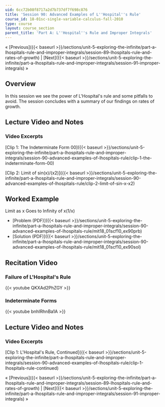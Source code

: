 ```yaml
---
uid: 6cc72b08f8717a2d7b737df7f698c876
title: 'Session 90: Advanced Examples of L''Hospital''s Rule'
course_id: 18-01sc-single-variable-calculus-fall-2010
type: course
layout: course_section
parent_title: 'Part A: L''Hospital''s Rule and Improper Integrals'
---
```


« [Previous]({{< baseurl >}}/sections/unit-5-exploring-the-infinite/part-a-lhospitals-rule-and-improper-integrals/session-89-lhospitals-rule-and-rates-of-growth) | [Next]({{< baseurl >}}/sections/unit-5-exploring-the-infinite/part-a-lhospitals-rule-and-improper-integrals/session-91-improper-integrals) »

Overview
--------

In this session we see the power of L'Hospital's rule and some pitfalls to avoid. The session concludes with a summary of our findings on rates of growth.

Lecture Video and Notes
-----------------------

### Video Excerpts

[Clip 1: The Indeterminate Form 00]({{< baseurl >}}/sections/unit-5-exploring-the-infinite/part-a-lhospitals-rule-and-improper-integrals/session-90-advanced-examples-of-lhospitals-rule/clip-1-the-indeterminate-form-00)

[Clip 2: Limit of sin(x)/(x2)]({{< baseurl >}}/sections/unit-5-exploring-the-infinite/part-a-lhospitals-rule-and-improper-integrals/session-90-advanced-examples-of-lhospitals-rule/clip-2-limit-of-sin-x-x2)

Worked Example
--------------

Limit as x Goes to Infinity of x(1/x)

*   [Problem (PDF)]({{< baseurl >}}/sections/unit-5-exploring-the-infinite/part-a-lhospitals-rule-and-improper-integrals/session-90-advanced-examples-of-lhospitals-rule/mit18_01scf10_ex90prb)
*   [Solution (PDF)]({{< baseurl >}}/sections/unit-5-exploring-the-infinite/part-a-lhospitals-rule-and-improper-integrals/session-90-advanced-examples-of-lhospitals-rule/mit18_01scf10_ex90sol)

Recitation Video
----------------

### Failure of L'Hospital's Rule

{{< youtube QKXAd2PhZGY >}}

### Indeterminate Forms

{{< youtube bnhIRhnBa1A >}}

Lecture Video and Notes
-----------------------

### Video Excerpts

[Clip 1: L'Hospital's Rule, Continued]({{< baseurl >}}/sections/unit-5-exploring-the-infinite/part-a-lhospitals-rule-and-improper-integrals/session-90-advanced-examples-of-lhospitals-rule/clip-1-lhospitals-rule-continued)

« [Previous]({{< baseurl >}}/sections/unit-5-exploring-the-infinite/part-a-lhospitals-rule-and-improper-integrals/session-89-lhospitals-rule-and-rates-of-growth) | [Next]({{< baseurl >}}/sections/unit-5-exploring-the-infinite/part-a-lhospitals-rule-and-improper-integrals/session-91-improper-integrals) »
